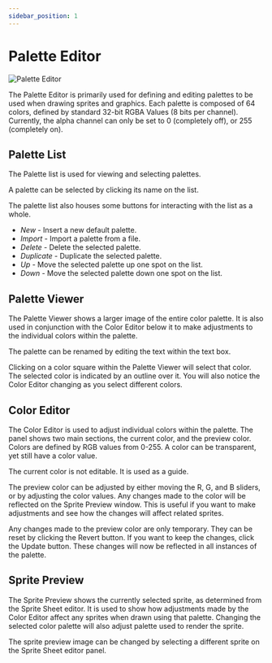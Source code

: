 ```yaml
---
sidebar_position: 1
---
```

# Palette Editor

![Palette Editor](/img/editor/palette-editor.png)

The Palette Editor is primarily used for defining and editing palettes to be used when drawing sprites and graphics. Each palette is composed of 64 colors, defined by standard 32-bit RGBA Values (8 bits per channel). Currently, the alpha channel can only be set to 0 (completely off), or 255 (completely on).

## Palette List

The Palette list is used for viewing and selecting palettes.

A palette can be selected by clicking its name on the list.

The palette list also houses some buttons for interacting with the list as a whole.

- *New* - Insert a new default palette.
- *Import* - Import a palette from a file.
- *Delete* - Delete the selected palette.
- *Duplicate* - Duplicate the selected palette.
- *Up* - Move the selected palette up one spot on the list.
- *Down* - Move the selected palette down one spot on the list.

## Palette Viewer

The Palette Viewer shows a larger image of the entire color palette. It is also used in conjunction with the Color Editor below it to make adjustments to the individual colors within the palette.

The palette can be renamed by editing the text within the text box.

Clicking on a color square within the Palette Viewer will select that color. The selected color is indicated by an outline over it. You will also notice the Color Editor changing as you select different colors.

## Color Editor

The Color Editor is used to adjust individual colors within the palette. The panel shows two main sections, the current color, and the preview color. Colors are defined by RGB values from 0-255. A color can be transparent, yet still have a color value.

The current color is not editable. It is used as a guide.

The preview color can be adjusted by either moving the R, G, and B sliders, or by adjusting the color values. Any changes made to the color will be reflected on the Sprite Preview window. This is useful if you want to make adjustments and see how the changes will affect related sprites.

Any changes made to the preview color are only temporary. They can be reset by clicking the Revert button. If you want to keep the changes, click the Update button. These changes will now be reflected in all instances of the palette.

## Sprite Preview

The Sprite Preview shows the currently selected sprite, as determined from the Sprite Sheet editor. It is used to show how adjustments made by the Color Editor affect any sprites when drawn using that palette. Changing the selected color palette will also adjust palette used to render the sprite.

The sprite preview image can be changed by selecting a different sprite on the Sprite Sheet editor panel.
